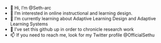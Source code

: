 - 👋 Hi, I’m @Seth-arc
- 👀 I’m interested in online instructional and learning design. 
- 🌱 I’m currently learning about Adaptive Learning Design and Adaptive Learning Systems
- 💞️ I’ve set this github up in order to chronicle research work
- 📫 If you need to reach me, look for my Twitter profile @OfficialSethu
